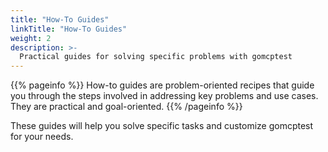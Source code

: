 ```yaml
---
title: "How-To Guides"
linkTitle: "How-To Guides"
weight: 2
description: >-
  Practical guides for solving specific problems with gomcptest
---
```


{{% pageinfo %}}
How-to guides are problem-oriented recipes that guide you through the steps involved in addressing key problems and use cases. They are practical and goal-oriented.
{{% /pageinfo %}}

These guides will help you solve specific tasks and customize gomcptest for your needs.
